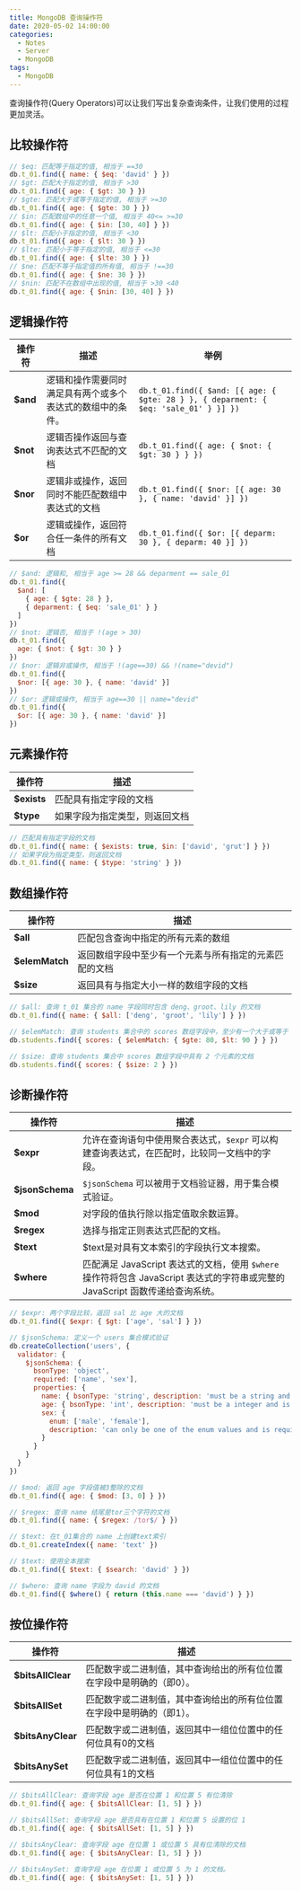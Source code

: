 ```yaml
---
title: MongoDB 查询操作符
date: 2020-05-02 14:00:00
categories:
  - Notes
  - Server
  - MongoDB
tags:
  - MongoDB
---
```


查询操作符(Query Operators)可以让我们写出复杂查询条件，让我们使用的过程更加灵活。

<!-- more -->

## 比较操作符

~~~js
// $eq: 匹配等于指定的值, 相当于 ==30
db.t_01.find({ name: { $eq: 'david' } })
// $gt: 匹配大于指定的值, 相当于 >30
db.t_01.find({ age: { $gt: 30 } })
// $gte: 匹配大于或等于指定的值, 相当于 >=30
db.t_01.find({ age: { $gte: 30 } })
// $in: 匹配数组中的任意一个值, 相当于 40<= >=30
db.t_01.find({ age: { $in: [30, 40] } })
// $lt: 匹配小于指定的值, 相当于 <30
db.t_01.find({ age: { $lt: 30 } })
// $lte: 匹配小于等于指定的值, 相当于 <=30
db.t_01.find({ age: { $lte: 30 } })
// $ne: 匹配不等于指定值的所有值, 相当于 !==30
db.t_01.find({ age: { $ne: 30 } })
// $nin: 匹配不在数组中出现的值, 相当于 >30 <40
db.t_01.find({ age: { $nin: [30, 40] } })
~~~

## 逻辑操作符

| 操作符   | 描述                                                       | 举例                                                         |
| -------- | ---------------------------------------------------------- | ------------------------------------------------------------ |
| **$and** | 逻辑和操作需要同时满足具有两个或多个表达式的数组中的条件。 | `db.t_01.find({ $and: [{ age: { $gte: 28 } }, { deparment: { $eq: 'sale_01' } }] })` |
| **$not** | 逻辑否操作返回与查询表达式不匹配的文档                     | `db.t_01.find({ age: { $not: { $gt: 30 } } })` |
| **$nor** | 逻辑非或操作，返回同时不能匹配数组中表达式的文档           | `db.t_01.find({ $nor: [{ age: 30 }, { name: 'david' }] })` |
| **$or**  | 逻辑或操作，返回符合任一条件的所有文档                     | `db.t_01.find({ $or: [{ deparm: 30 }, { deparm: 40 }] })` |

~~~js
// $and: 逻辑和, 相当于 age >= 28 && deparment == sale_01
db.t_01.find({
  $and: [
    { age: { $gte: 28 } },
    { deparment: { $eq: 'sale_01' } }
  ]
})
// $not: 逻辑否, 相当于 !(age > 30)
db.t_01.find({
  age: { $not: { $gt: 30 } }
})
// $nor: 逻辑非或操作, 相当于 !(age==30) && !(name="devid")
db.t_01.find({
  $nor: [{ age: 30 }, { name: 'david' }]
})
// $or: 逻辑或操作, 相当于 age==30 || name="devid"
db.t_01.find({
  $or: [{ age: 30 }, { name: 'david' }]
})
~~~

## 元素操作符

| 操作符      | 描述                           |
| ----------- | ------------------------------ |
| **$exists** | 匹配具有指定字段的文档         |
| **$type**   | 如果字段为指定类型，则返回文档 |

~~~js
// 匹配具有指定字段的文档
db.t_01.find({ name: { $exists: true, $in: ['david', 'grut'] } })
// 如果字段为指定类型，则返回文档
db.t_01.find({ name: { $type: 'string' } })
~~~

## 数组操作符

| 操作符         | 描述                                                   |
| -------------- | ------------------------------------------------------ |
| **$all**       | 匹配包含查询中指定的所有元素的数组                     |
| **$elemMatch** | 返回数组字段中至少有一个元素与所有指定的元素匹配的文档 |
| **$size**      | 返回具有与指定大小一样的数组字段的文档                 |

```js
// $all: 查询 t_01 集合的 name 字段同时包含 deng、groot、lily 的文档
db.t_01.find({ name: { $all: ['deng', 'groot', 'lily'] } })

// $elemMatch: 查询 students 集合中的 scores 数组字段中，至少有一个大于或等于 80 且小于 90 的元素的文档
db.students.find({ scores: { $elemMatch: { $gte: 80, $lt: 90 } } })

// $size: 查询 students 集合中 scores 数组字段中具有 2 个元素的文档
db.students.find({ scores: { $size: 2 } })
```

##  诊断操作符

| 操作符          | 描述                                                         |
| --------------- | ------------------------------------------------------------ |
| **$expr**       | 允许在查询语句中使用聚合表达式，`$expr` 可以构建查询表达式，在匹配时，比较同一文档中的字段。 |
| **$jsonSchema** | `$jsonSchema` 可以被用于文档验证器，用于集合模式验证。       |
| **$mod**        | 对字段的值执行除以指定值取余数运算。                         |
| **$regex**      | 选择与指定正则表达式匹配的文档。                             |
| **$text**       | $text是对具有文本索引的字段执行文本搜索。                    |
| **$where**      | 匹配满足 JavaScript 表达式的文档，使用 `$where` 操作符将包含 JavaScript 表达式的字符串或完整的 JavaScript 函数传递给查询系统。 |

```js
// $expr: 两个字段比较，返回 sal 比 age 大的文档
db.t_01.find({ $expr: { $gt: ['age', 'sal'] } })

// $jsonSchema: 定义一个 users 集合模式验证
db.createCollection('users', {
  validator: {
    $jsonSchema: {
      bsonType: 'object',
      required: ['name', 'sex'],
      properties: {
        name: { bsonType: 'string', description: 'must be a string and is required' },
        age: { bsonType: 'int', description: 'must be a integer and is not required' },
        sex: {
          enum: ['male', 'female'],
          description: 'can only be one of the enum values and is required'
        }
      }
    }
  }
})

// $mod: 返回 age 字段值被3整除的文档
db.t_01.find({ age: { $mod: [3, 0] } })

// $regex: 查询 name 结尾是tor三个字符的文档
db.t_01.find({ name: { $regex: /tor$/ } })

// $text: 在t_01集合的 name 上创建text索引
db.t_01.createIndex({ name: 'text' })

// $text: 使用全本搜索
db.t_01.find({ $text: { $search: 'david' } })

// $where: 查询 name 字段为 david 的文档
db.t_01.find({ $where() { return (this.name === 'david') } })
```

## 按位操作符

| 操作符            | 描述                                                         |
| ----------------- | ------------------------------------------------------------ |
| **$bitsAllClear** | 匹配数字或二进制值，其中查询给出的所有位位置在字段中是明确的（即0）。 |
| **$bitsAllSet**   | 匹配数字或二进制值，其中查询给出的所有位位置在字段中是明确的（即1）。 |
| **$bitsAnyClear** | 匹配数字或二进制值，返回其中一组位位置中的任何位具有0的文档  |
| **$bitsAnySet**   | 匹配数字或二进制值，返回其中一组位位置中的任何位具有1的文档  |

```js
// $bitsAllClear: 查询字段 age 是否在位置 1 和位置 5 有位清除
db.t_01.find({ age: { $bitsAllClear: [1, 5] } })

// $bitsAllSet: 查询字段 age 是否具有在位置 1 和位置 5 设置的位 1
db.t_01.find({ age: { $bitsAllSet: [1, 5] } })

// $bitsAnyClear: 查询字段 age 在位置 1 或位置 5 具有位清除的文档
db.t_01.find({ age: { $bitsAnyClear: [1, 5] } })

// $bitsAnySet: 查询字段 age 在位置 1 或位置 5 为 1 的文档。
db.t_01.find({ age: { $bitsAnySet: [1, 5] } })
```
